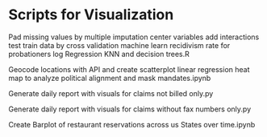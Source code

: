 # Scripts for Visualization
Pad missing values by multiple imputation center variables add interactions test train data by cross validation machine learn recidivism rate for probationers log Regression KNN and decision trees.R

Geocode locations with API and create scatterplot linear regression heat map to analyze political alignment and mask mandates.ipynb

Generate daily report with visuals for claims not billed only.py

Generate daily report with visuals for claims without fax numbers only.py

Create Barplot of restaurant reservations across us States over time.ipynb

